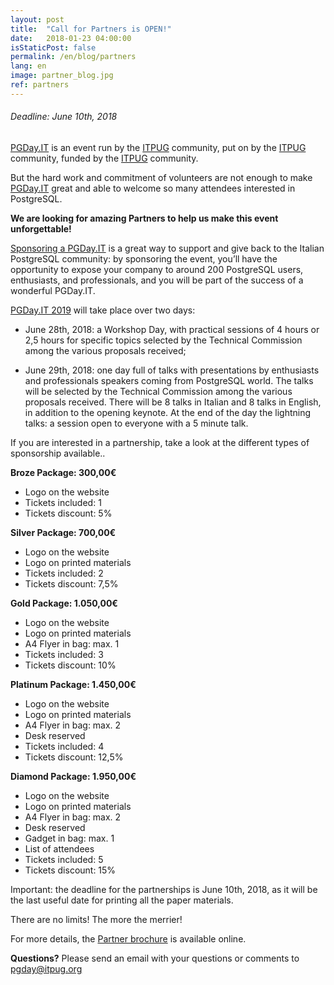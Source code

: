 ```yaml
---
layout: post
title:  "Call for Partners is OPEN!"
date:   2018-01-23 04:00:00
isStaticPost: false
permalink: /en/blog/partners
lang: en
image: partner_blog.jpg
ref: partners
---
```


<h6>Deadline: June 10th, 2018</h6>

[PGDay.IT](https://2017.pgday.it/en/blog/pgday_10_anni) is an event run by the  [ITPUG](http://www.itpug.org/index.it.html) community, put on by the [ITPUG](http://www.itpug.org/index.it.html) community, funded by the [ITPUG](http://www.itpug.org/index.it.html) community.

But the hard work and commitment of volunteers are not enough to make [PGDay.IT](https://2017.pgday.it/en/blog/pgday_10_anni) great and
able to welcome so many attendees interested in PostgreSQL.

**We are looking for amazing Partners to help us make this event unforgettable!**

[Sponsoring a PGDay.IT]((https://2017.pgday.it/en/blog/call_for_partners)) is a great way to support and give back to the Italian PostgreSQL community: by sponsoring the event, you’ll have the opportunity to expose your company to around 200 PostgreSQL users, enthusiasts, and professionals, and you will be part of the success of a wonderful PGDay.IT.

[PGDay.IT 2019](https://2018.pgday.it/it/) will take place over two days:

* June 28th, 2018: a Workshop Day, with practical sessions of 4 hours or 2,5 hours for
specific topics selected by the Technical Commission among the various proposals
received;

* June 29th, 2018: one day full of talks with presentations by enthusiasts and
professionals speakers coming from PostgreSQL world. The talks will be selected by the
Technical Commission among the various proposals received. There will be 8 talks in
Italian and 8 talks in English, in addition to the opening keynote. At the end of the day
the lightning talks: a session open to everyone with a 5 minute talk.

If you are interested in a partnership, take a look at the different types of sponsorship available..

**Broze Package: 300,00€**
* Logo on the website
* Tickets included: 1
* Tickets discount: 5%

**Silver Package: 700,00€**
* Logo on the website
* Logo on printed materials
* Tickets included: 2
* Tickets discount: 7,5%

**Gold Package: 1.050,00€**
* Logo on the website
* Logo on printed materials
* A4 Flyer in bag: max. 1
* Tickets included: 3
* Tickets discount: 10%

**Platinum Package: 1.450,00€**
* Logo on the website
* Logo on printed materials
* A4 Flyer in bag: max. 2
* Desk reserved
* Tickets included: 4
* Tickets discount: 12,5%

**Diamond Package: 1.950,00€**
* Logo on the website
* Logo on printed materials
* A4 Flyer in bag: max. 2
* Desk reserved
* Gadget in bag: max. 1
* List of attendees
* Tickets included: 5
* Tickets discount: 15%

Important: the deadline for the partnerships is June 10th, 2018, as it will be the last
useful date for printing all the paper materials.

There are no limits! The more the merrier!

For more details, the [Partner brochure](https://2018.pgday.it/assets/PartnerEN_2018.pdf) is available online.

**Questions?** Please send an email with your questions or comments to [pgday@itpug.org](mailto:pgday@itpug.org)
